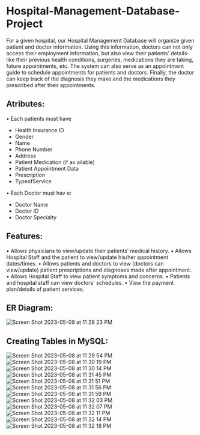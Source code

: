 # Hospital-Management-Database-Project

For a given hospital, our Hospital Management Database will organize given patient and doctor information. Using this information, doctors can not only access their employment information, but also view their patients’ details- like their previous health conditions, surgeries, medications they are taking, future appointments, etc. The system can also serve as an appointment guide to schedule appointments for patients and doctors. Finally, the doctor can keep track of the diagnosis they make and the medications they prescribed after their appointments.

## Atributes:
• Each patients must have
- Health Insurance ID
- Gender
- Name
- Phone Number
- Address
- Patient Medication (if av ailable)
- Patient Appointment Data
- Prescription
- TypeofService

• Each Doctor must hav e:
- Doctor Name
- Doctor ID
- Doctor Specialty

## Features:
• Allows physicians to view/update their patients’ medical history.
• Allows Hospital Staff and the patient to view/update his/her appointment dates/times.
• Allows patients and doctors to view (doctors can view/update) patient prescriptions and diagnoses made after appointment.
• Allows Hospital Staff to view patient symptoms and concerns.
• Patients and hospital staff can view doctors' schedules.
• View the payment plan/details of patient services.

## ER Diagram:
![Screen Shot 2023-05-08 at 11 28 23 PM](https://user-images.githubusercontent.com/71999538/236986574-c164a59c-c6bf-466c-9b61-2ebda1401542.png)

## Creating Tables in MySQL:
![Screen Shot 2023-05-08 at 11 29 54 PM](https://user-images.githubusercontent.com/71999538/236986669-15510db9-a516-4da9-a31f-2018de5d7346.png)
 ![Screen Shot 2023-05-08 at 11 30 19 PM](https://user-images.githubusercontent.com/71999538/236986750-ce7394be-8fb3-49bc-b3f9-d0c0cb0a64a3.png)
![Screen Shot 2023-05-08 at 11 30 14 PM](https://user-images.githubusercontent.com/71999538/236986752-261938a2-99cc-49f4-b8b9-9c8af3230dd0.png)
![Screen Shot 2023-05-08 at 11 31 45 PM](https://user-images.githubusercontent.com/71999538/236987018-3b7316a5-2600-4c50-82b2-da83b9ec6405.png)
![Screen Shot 2023-05-08 at 11 31 51 PM](https://user-images.githubusercontent.com/71999538/236987019-1b66d99d-7e6b-4bc1-bbb4-c48cba699859.png)
![Screen Shot 2023-05-08 at 11 31 56 PM](https://user-images.githubusercontent.com/71999538/236987020-d582a0e0-6ec5-47c2-9397-8814a196f64b.png)
![Screen Shot 2023-05-08 at 11 31 59 PM](https://user-images.githubusercontent.com/71999538/236987021-b0c0b8c9-b80d-4c52-9481-841fd00a1e1f.png)
![Screen Shot 2023-05-08 at 11 32 03 PM](https://user-images.githubusercontent.com/71999538/236987022-b5ec3f05-b116-44b6-a840-cee19d3056d4.png)
![Screen Shot 2023-05-08 at 11 32 07 PM](https://user-images.githubusercontent.com/71999538/236987023-a3ad0caf-0371-49cd-8a9f-1fb937ade414.png)
![Screen Shot 2023-05-08 at 11 32 11 PM](https://user-images.githubusercontent.com/71999538/236987024-0500cb4c-f961-4c60-9f2d-b201f85465c4.png)
![Screen Shot 2023-05-08 at 11 32 14 PM](https://user-images.githubusercontent.com/71999538/236987025-4d95a0f4-7cd2-44ef-af5d-7d3b4dee09ad.png)
![Screen Shot 2023-05-08 at 11 32 18 PM](https://user-images.githubusercontent.com/71999538/236987027-c37c2061-2a40-4bdd-9d5e-86d252bd9e2b.png)
